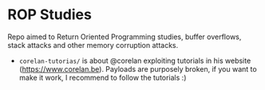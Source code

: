 # ROP Studies
Repo aimed to Return Oriented Programming studies, buffer overflows, stack attacks and other memory corruption attacks.

- `corelan-tutorias/` is about @corelan exploiting tutorials in his website (https://www.corelan.be). Payloads are purposely broken, if you want to make it work, I recommend to follow the tutorials :)


